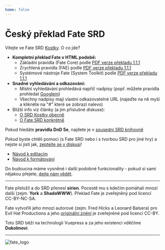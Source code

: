 ```yaml
---
home: false
---
```


# Český překlad Fate SRD

Vítejte ve Fate SRD [Kostky](http://www.d20.cz). O co jde?

* **Kompletní překlad Fate v HTML podobě:**
  * Základní pravidla (Fate Core) podle [PDF verze překladu 1.1.1](http://www.d20.cz/clanky/pravidla/preklad-fate-4e-core-system.html)
  * Zrychlená pravidla (FAE) podle [PDF verze překladu 1.1.1](http://www.d20.cz/clanky/pravidla/preklad-fae-fate-accelerated-edition.html)
  * Systémové nástroje Fate (System Toolkit) podle [PDF verze překladu 1.1.1](http://www.d20.cz/clanky/pravidla/preklad-fate-systemove-nastroje.html)
* **Snadné vyhledávání a odkazování:**
  * Místní vyhledávání prohledává napříč nadpisy (popř. můžete pravidla prohledat [Googlem](https://www.google.com/search?q=site:http://fatesrd.d20.cz))
  * Všechny nadpisy mají vlastní odkazovatelné URL (najeďte na ně myší a klikněte na "#" které se zobrazí nalevo)
* Bližší info viz články (a jim příslušné diskuse):
  * [O SRD Kostky obecně](http://www.d20.cz/clanky/stripky/srd-pravidla-na-kostce.html)
  * [O Fate SRD konkrétně](http://www.d20.cz/clanky/stripky/fate-srd-na-kostce.html)

Pokud hledáte **pravidla DnD 5e**, najdete je v [sousední SRD knihovně](http://dnd5esrd.d20.cz/)

Pokud byste chtěli pomoci (s Fate SRD nebo i s tvorbou SRD pro jiné hry) a nejste si jistí jak, [zeptejte se v diskusi](http://www.d20.cz/diskuze/stripky-diskuze/52183.html)!

* [Návod k editacím](http://fatesrd.d20.cz/faq/github.html)
* [Návod k formátování](http://fatesrd.d20.cz/faq/formatovani.html)

Do budoucna máme vysněné i další podobné funkcionality - pokud si sami nějakou přejete, [dejte nám vědět](http://www.d20.cz/diskuze/kultura-diskuze/50495.html).

------------

Fate přeložil a do SRD přenesl **sirien**. Pocestě mu s kdečím pomáhali mnozí další (zejm. **York** a **ShadoWWW**). Překlad Fate je zveřejněný pod licencí CC-BY-NC-SA. 

Fate vytvořili jeho mnozí autorové (zejm. Fred Hicks a Leonard Balsera) pro Evil Hat Productions a jeho [originální znění](https://www.evilhat.com/home/fate-core-downloads/) je zveřejněné pod licencí CC-BY.

Toto SRD běží na technologii Vuepress a za jeho existenci vděčíme **Dukolmovi**.

------------


![fate_logo](~./images/Powered-by-Fate-Final-Light-BG-300x117.png)

